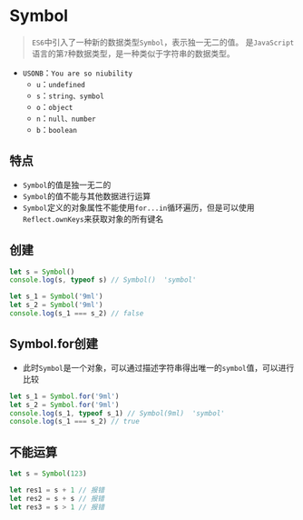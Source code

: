 # Symbol

> `ES6`中引入了一种新的数据类型`Symbol`，表示独一无二的值。
> 是`JavaScript`语言的第`7`种数据类型，是一种类似于字符串的数据类型。

- `USONB`：`You are so niubility`
  - `u`：`undefined`
  - `s`：`string、symbol`
  - `o`：`object`
  - `n`：`null、number`
  - `b`：`boolean`

## 特点

- `Symbol`的值是独一无二的
- `Symbol`的值不能与其他数据进行运算
- `Symbol`定义的对象属性不能使用`for...in`循环遍历，但是可以使用`Reflect.ownKeys`来获取对象的所有键名

## 创建

```javascript
let s = Symbol()
console.log(s, typeof s) // Symbol()  'symbol'

let s_1 = Symbol('9ml')
let s_2 = Symbol('9ml')
console.log(s_1 === s_2) // false
```

## Symbol.for创建

- 此时`Symbol`是一个对象，可以通过描述字符串得出唯一的`symbol`值，可以进行比较

```javascript
let s_1 = Symbol.for('9ml')
let s_2 = Symbol.for('9ml')
console.log(s_1, typeof s_1) // Symbol(9ml)  'symbol'
console.log(s_1 === s_2) // true
```

## 不能运算

```javascript
let s = Symbol(123)

let res1 = s + 1 // 报错
let res2 = s + s // 报错
let res3 = s > 1 // 报错
```

